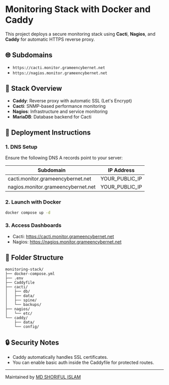 # Monitoring Stack with Docker and Caddy

This project deploys a secure monitoring stack using **Cacti**, **Nagios**, and **Caddy** for automatic HTTPS reverse proxy.

## 🌐 Subdomains
- `https://cacti.monitor.grameencybernet.net`
- `https://nagios.monitor.grameencybernet.net`

## 🧱 Stack Overview
- **Caddy**: Reverse proxy with automatic SSL (Let's Encrypt)
- **Cacti**: SNMP-based performance monitoring
- **Nagios**: Infrastructure and service monitoring
- **MariaDB**: Database backend for Cacti

## 🚀 Deployment Instructions

### 1. DNS Setup
Ensure the following DNS A records point to your server:

| Subdomain                         | IP Address         |
|----------------------------------|--------------------|
| cacti.monitor.grameencybernet.net | YOUR_PUBLIC_IP     |
| nagios.monitor.grameencybernet.net | YOUR_PUBLIC_IP     |

### 2. Launch with Docker
```bash
docker compose up -d
```

### 3. Access Dashboards
- Cacti: https://cacti.monitor.grameencybernet.net
- Nagios: https://nagios.monitor.grameencybernet.net

## 📁 Folder Structure
```
monitoring-stack/
├── docker-compose.yml
├── .env
├── Caddyfile
├── cacti/
│   ├── db/
│   ├── data/
│   ├── spine/
│   └── backups/
├── nagios/
│   └── etc/
└── caddy/
    ├── data/
    └── config/
```

## 🔒 Security Notes
- Caddy automatically handles SSL certificates.
- You can enable basic auth inside the Caddyfile for protected routes.

---
Maintained by [MD SHORIFUL ISLAM](mailto:you@example.com)

